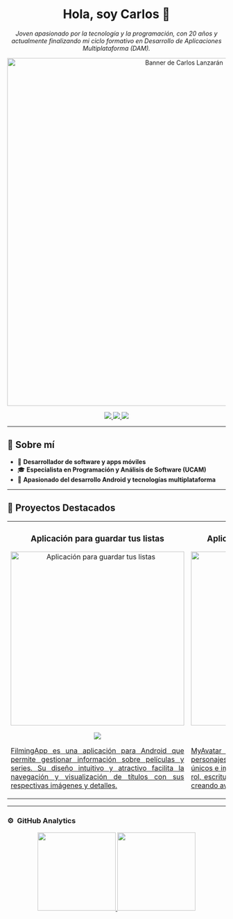 <div align="center">
  <h1 align="center">Hola, soy Carlos 👋</h1>
  <p>
    <i>Joven apasionado por la tecnología y la programación, con 20 años y actualmente finalizando mi ciclo formativo en Desarrollo de Aplicaciones Multiplataforma (DAM).</i>
  </p>
  <img src="https://imgur.com/W3FfbZc.png" width="800" alt="Banner de Carlos Lanzarán">
</div>




<!-- Redes Sociales -->
<p align="center">
  <a href="https://www.linkedin.com/in/carlos-lanzar%C3%A1n-romero-7aa962338/" target="_blank">
    <img src="https://img.shields.io/badge/LinkedIn-0077B5?style=shield&logo=linkedIn&logoColor=white">
  </a>
  <a href="https://github.com/CarlosLanzaran" target="_blank">
    <img src="https://img.shields.io/badge/GitHub-181717?style=shield&logo=github&logoColor=white">
  </a>
<a href="mailto:clanzaran@gmail.com">
    <img src="https://img.shields.io/badge/Email-D14836?style=shield&logo=gmail&logoColor=white">
  </a>
</p>

---

## 📌 Sobre mí

- 🚀 **Desarrollador de software y apps móviles**  
- 🎓 **Especialista en Programación y Análisis de Software (UCAM)**  
- 📱 **Apasionado del desarrollo Android y tecnologías multiplataforma**  
---

## 🚀 Proyectos Destacados

<table>
<tr>
<td width="50%">
<h3 align="center">Aplicación para guardar tus listas</h3>
<div align="center">
<a href="https://github.com/CarlosLanzaran/FilmingApp" target="_blank"><img src="https://imgur.com/y2DkN7x.png" width="400" alt="Aplicación para guardar tus listas"></a>
<p>
<a href="https://github.com/CarlosLanzaran/FilmingApp" target="_blank">
<img src="https://img.shields.io/badge/CÓDIGO-ff9?style=for-the-badge&logo=github&logoColor=black">
</p>
<p align="justify">
  FilmingApp es una aplicación para Android que permite gestionar información sobre películas y series. Su diseño intuitivo y atractivo facilita la navegación y visualización de títulos con sus respectivas imágenes y detalles.
</p>
</div>                                                                                      
</td>

<td width="50%">
<h3 align="center">Aplicación para generar personajes</h3>
<div align="center">                                       
<a href="https://github.com/CarlosLanzaran/MyAvatar" target="_blank"><img src="https://imgur.com/ELr6p3v.png" width="400" alt="Curso arquitectura MVVM"></a>
<p>
<a href="https://github.com/CarlosLanzaran/MyAvatar" target="_blank">
<img src="https://img.shields.io/badge/C%C3%93DIGO-80ffaa?style=for-the-badge&logo=github&logoColor=black">
</p>
<p align="justify">MyAvatar es una app para Android que genera personajes de fantasía aleatorios con atributos únicos e imagen representativa. Ideal para juegos de rol, escritura creativa o simplemente para divertirse creando avatares.</p>
</div>                                                             
</td>  
</tr>
</table>

---

### ⚙️ &nbsp;GitHub Analytics

<p align="center">
<a href="https://github.com/CarlosLanzaran">
  <img height="180em" src="https://github-readme-stats-eight-theta.vercel.app/api?username=CarlosLanzaran&show_icons=true&theme=algolia&include_all_commits=true&count_private=true"/>
  <img height="180em" src="https://github-readme-stats-eight-theta.vercel.app/api/top-langs/?username=CarlosLanzaran&layout=compact&langs_count=8&theme=algolia"/>
</a>
</p>
